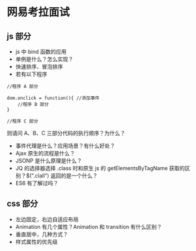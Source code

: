 # 网易考拉面试

## js 部分
* js 中 bind 函数的应用
* 单例是什么？怎么实现？
* 快速排序、冒泡排序
* 若有以下程序
```
//程序 A 部分

dom.onclick = function(){ //添加事件
	//程序 B 部分
}

//程序 C 部分
```
则请问 A、B、C 三部分代码的执行顺序？为什么？
* 事件代理是什么？应用场景？有什么好处？
* Ajax 原生的流程是什么？
* JSONP 是什么原理是什么？
* JQ 的选择器选择 .class 时和原生 js 的 getElementsByTagName 获取的区别？$(".clall") 返回的是一个什么？
* ES6 有了解过吗？

## css 部分
* 左边固定，右边自适应布局
* Animation 有几个属性？Animation 和 transition 有什么区别？
* 垂直居中，几种方式？
* 样式属性的优先级